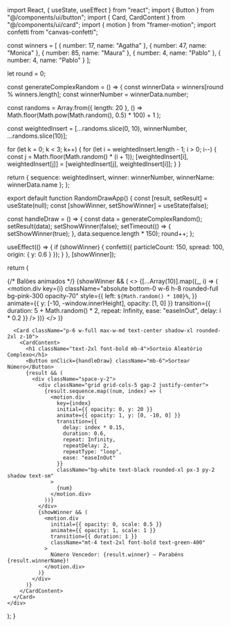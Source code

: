 import React, { useState, useEffect } from "react";
import { Button } from "@/components/ui/button";
import { Card, CardContent } from "@/components/ui/card";
import { motion } from "framer-motion";
import confetti from "canvas-confetti";

const winners = [
  { number: 17, name: "Agatha" },
  { number: 47, name: "Monica" },
  { number: 85, name: "Maura" },
  { number: 4, name: "Pablo" },
  { number: 4, name: "Pablo" }
];

let round = 0;

const generateComplexRandom = () => {
  const winnerData = winners[round % winners.length];
  const winnerNumber = winnerData.number;

  const randoms = Array.from({ length: 20 }, () =>
    Math.floor(Math.pow(Math.random(), 0.5) * 100) + 1
  );

  const weightedInsert = [...randoms.slice(0, 10), winnerNumber, ...randoms.slice(10)];

  for (let k = 0; k < 3; k++) {
    for (let i = weightedInsert.length - 1; i > 0; i--) {
      const j = Math.floor(Math.random() * (i + 1));
      [weightedInsert[i], weightedInsert[j]] = [weightedInsert[j], weightedInsert[i]];
    }
  }

  return {
    sequence: weightedInsert,
    winner: winnerNumber,
    winnerName: winnerData.name
  };
};

export default function RandomDrawApp() {
  const [result, setResult] = useState(null);
  const [showWinner, setShowWinner] = useState(false);

  const handleDraw = () => {
    const data = generateComplexRandom();
    setResult(data);
    setShowWinner(false);
    setTimeout(() => {
      setShowWinner(true);
    }, data.sequence.length * 150);
    round++;
  };

  useEffect(() => {
    if (showWinner) {
      confetti({
        particleCount: 150,
        spread: 100,
        origin: { y: 0.6 }
      });
    }
  }, [showWinner]);

  return (
    <div className="flex flex-col items-center justify-center min-h-screen bg-gradient-to-br from-gray-800 to-black text-white p-4 relative overflow-hidden">
      {/* Balões animados */}
      {showWinner && (
        <>
          {[...Array(10)].map((_, i) => (
            <motion.div
              key={i}
              className="absolute bottom-0 w-6 h-8 rounded-full bg-pink-300 opacity-70"
              style={{
                left: `${Math.random() * 100}%`,
              }}
              animate={{
                y: [-10, -window.innerHeight],
                opacity: [1, 0]
              }}
              transition={{
                duration: 5 + Math.random() * 2,
                repeat: Infinity,
                ease: "easeInOut",
                delay: i * 0.2
              }}
            />
          ))}
        </>
      )}

      <Card className="p-6 w-full max-w-md text-center shadow-xl rounded-2xl z-10">
        <CardContent>
          <h1 className="text-2xl font-bold mb-4">Sorteio Aleatório Complexo</h1>
          <Button onClick={handleDraw} className="mb-6">Sortear Número</Button>
          {result && (
            <div className="space-y-2">
              <div className="grid grid-cols-5 gap-2 justify-center">
                {result.sequence.map((num, index) => (
                  <motion.div
                    key={index}
                    initial={{ opacity: 0, y: 20 }}
                    animate={{ opacity: 1, y: [0, -10, 0] }}
                    transition={{
                      delay: index * 0.15,
                      duration: 0.6,
                      repeat: Infinity,
                      repeatDelay: 2,
                      repeatType: "loop",
                      ease: "easeInOut"
                    }}
                    className="bg-white text-black rounded-xl px-3 py-2 shadow text-sm"
                  >
                    {num}
                  </motion.div>
                ))}
              </div>
              {showWinner && (
                <motion.div
                  initial={{ opacity: 0, scale: 0.5 }}
                  animate={{ opacity: 1, scale: 1 }}
                  transition={{ duration: 1 }}
                  className="mt-4 text-2xl font-bold text-green-400"
                >
                  Número Vencedor: {result.winner} – Parabéns {result.winnerName}!
                </motion.div>
              )}
            </div>
          )}
        </CardContent>
      </Card>
    </div>
  );
}
